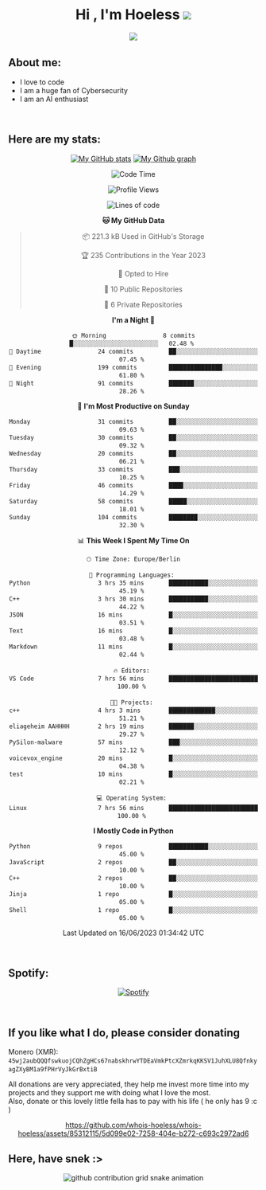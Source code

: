 <h1 align="center">Hi , I'm Hoeless <img src="https://media.giphy.com/media/hvRJCLFzcasrR4ia7z/giphy.gif" width="35"></h1>
<p align="center">
  <a href="https://github.com/whois-hoeless"><img src="https://readme-typing-svg.demolab.com?font=Roboto+Mono&weight=300&size=28&duration=4000&pause=100&color=C109F7&center=true&vCenter=true&width=580&height=127&lines=I'm+a+programmer;I'm+an+AI+enthusiast;I'm+a+big+fan+of+Neural+Networks;I'm+interested+in+Computer+Science;I+love+Cybersecurity;By+the+way+I+use+Arch+%F0%9F%92%80"></a>
</p>

## About me:

- I love to code
- I am a huge fan of Cybersecurity
- I am an AI enthusiast

<br>

## Here are my stats:

<div align="center">
    
 [![My GitHub stats](https://github-readme-stats.vercel.app/api?username=whois-hoeless&count_private=true&show_icons=true&theme=radical)](https://github.com/whois-hoeless)
 [![My Github graph](http://github-profile-summary-cards.vercel.app/api/cards/profile-details?username=whois-hoeless&theme=radical)](https://github.com/whois-hoeless)

<!--START_SECTION:waka-->
![Code Time](http://img.shields.io/badge/Code%20Time-39%20hrs%2058%20mins-blue)

![Profile Views](http://img.shields.io/badge/Profile%20Views-10-blue)

![Lines of code](https://img.shields.io/badge/From%20Hello%20World%20I%27ve%20Written-33.8%20thousand%20lines%20of%20code-blue)

**🐱 My GitHub Data** 

> 📦 221.3 kB Used in GitHub's Storage 
 > 
> 🏆 235 Contributions in the Year 2023
 > 
> 💼 Opted to Hire
 > 
> 📜 10 Public Repositories 
 > 
> 🔑 6 Private Repositories 
 > 
**I'm a Night 🦉** 

```text
🌞 Morning                8 commits           █░░░░░░░░░░░░░░░░░░░░░░░░   02.48 % 
🌆 Daytime                24 commits          ██░░░░░░░░░░░░░░░░░░░░░░░   07.45 % 
🌃 Evening                199 commits         ███████████████░░░░░░░░░░   61.80 % 
🌙 Night                  91 commits          ███████░░░░░░░░░░░░░░░░░░   28.26 % 
```
📅 **I'm Most Productive on Sunday** 

```text
Monday                   31 commits          ██░░░░░░░░░░░░░░░░░░░░░░░   09.63 % 
Tuesday                  30 commits          ██░░░░░░░░░░░░░░░░░░░░░░░   09.32 % 
Wednesday                20 commits          ██░░░░░░░░░░░░░░░░░░░░░░░   06.21 % 
Thursday                 33 commits          ███░░░░░░░░░░░░░░░░░░░░░░   10.25 % 
Friday                   46 commits          ████░░░░░░░░░░░░░░░░░░░░░   14.29 % 
Saturday                 58 commits          █████░░░░░░░░░░░░░░░░░░░░   18.01 % 
Sunday                   104 commits         ████████░░░░░░░░░░░░░░░░░   32.30 % 
```


📊 **This Week I Spent My Time On** 

```text
🕑︎ Time Zone: Europe/Berlin

💬 Programming Languages: 
Python                   3 hrs 35 mins       ███████████░░░░░░░░░░░░░░   45.19 % 
C++                      3 hrs 30 mins       ███████████░░░░░░░░░░░░░░   44.22 % 
JSON                     16 mins             █░░░░░░░░░░░░░░░░░░░░░░░░   03.51 % 
Text                     16 mins             █░░░░░░░░░░░░░░░░░░░░░░░░   03.48 % 
Markdown                 11 mins             █░░░░░░░░░░░░░░░░░░░░░░░░   02.44 % 

🔥 Editors: 
VS Code                  7 hrs 56 mins       █████████████████████████   100.00 % 

🐱‍💻 Projects: 
c++                      4 hrs 3 mins        █████████████░░░░░░░░░░░░   51.21 % 
eliageheim AAHHHH        2 hrs 19 mins       ███████░░░░░░░░░░░░░░░░░░   29.27 % 
PySilon-malware          57 mins             ███░░░░░░░░░░░░░░░░░░░░░░   12.12 % 
voicevox_engine          20 mins             █░░░░░░░░░░░░░░░░░░░░░░░░   04.38 % 
test                     10 mins             █░░░░░░░░░░░░░░░░░░░░░░░░   02.21 % 

💻 Operating System: 
Linux                    7 hrs 56 mins       █████████████████████████   100.00 % 
```

**I Mostly Code in Python** 

```text
Python                   9 repos             ███████████░░░░░░░░░░░░░░   45.00 % 
JavaScript               2 repos             ██░░░░░░░░░░░░░░░░░░░░░░░   10.00 % 
C++                      2 repos             ██░░░░░░░░░░░░░░░░░░░░░░░   10.00 % 
Jinja                    1 repo              █░░░░░░░░░░░░░░░░░░░░░░░░   05.00 % 
Shell                    1 repo              █░░░░░░░░░░░░░░░░░░░░░░░░   05.00 % 
```




 Last Updated on 16/06/2023 01:34:42 UTC
<!--END_SECTION:waka-->
</div>
<br>

## Spotify:

<div align="center">

[![Spotify](https://whois-hoeless.vercel.app/api/spotify?background_color=0d1117&border_color=090d13)](https://open.spotify.com/user/heanchenhorst)
</div>

<br>

## If you like what I do, please consider donating

Monero (XMR): ```45wj2aubQQQfswkuojCQhZgHCs67nabskhrwYTDEaVmkPtcXZmrkqKKSV1JuhXLU8QfnkyagZXyBM1a9fPHrVyJkGrBxtiB```

All donations are very appreciated, they help me invest more time into my projects and they support me with doing what I love the most.  
Also, donate or this lovely little fella has to pay with his life (  he only has 9 :c  )

<div align="center">


https://github.com/whois-hoeless/whois-hoeless/assets/85312115/5d099e02-7258-404e-b272-c693c2972ad6


</div>

## Here, have snek :>
<div align="center">
<picture>
  <source media="(prefers-color-scheme: dark)" srcset="https://raw.githubusercontent.com/whois-hoeless/whois-hoeless/output/github-contribution-grid-snake-dark.svg">
  <source media="(prefers-color-scheme: light)" srcset="https://raw.githubusercontent.com/whois-hoeless/whois-hoeless/output/github-contribution-grid-snake.svg">
  <img alt="github contribution grid snake animation" src="https://raw.githubusercontent.com/whois-hoeless/whois-hoeless/output/github-contribution-grid-snake.svg">
</div>
